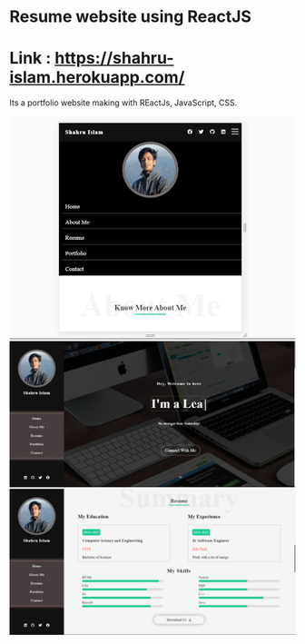 # Resume website using ReactJS
# Link : https://shahru-islam.herokuapp.com/
Its a portfolio website making with REactJs, JavaScript, CSS.

![alt text](https://github.com/shahru1013/Front-End-Design-With-REactJs/blob/main/f1.PNG)
![alt text](https://github.com/shahru1013/Front-End-Design-With-REactJs/blob/main/f2.PNG)
![alt text](https://github.com/shahru1013/Front-End-Design-With-REactJs/blob/main/f3.PNG)
